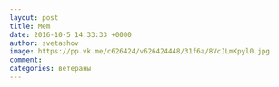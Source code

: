 ```yaml
--- 
layout: post 
title: Mem 
date: 2016-10-5 14:33:33 +0000 
author: svetashov 
image: https://pp.vk.me/c626424/v626424448/31f6a/8VcJLmKpyl0.jpg
comment: 
categories: ветераны
---
```


